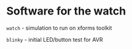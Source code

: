 # Software for the watch

`watch` - simulation to run on xforms toolkit

`blinky` - initial LED/button test for AVR

